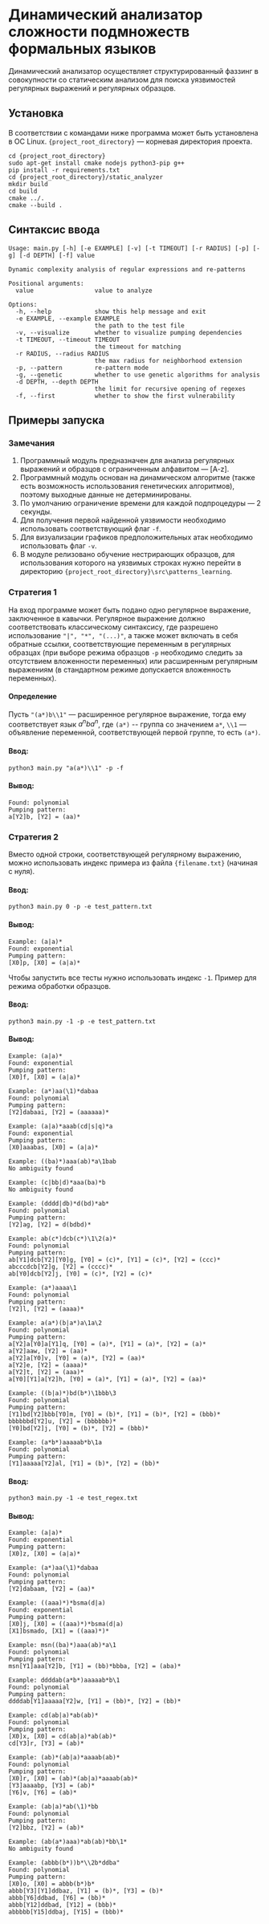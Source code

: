 # Динамический анализатор сложности подмножеств формальных языков

Динамический анализатор осуществляет структурированный фаззинг в совокупности со статическим анализом для поиска уязвимостей регулярных выражений и регулярных образцов.

## Установка
В соответствии с командами ниже программа может быть установлена в ОС Linux.
`{project_root_directory}` — корневая директория проекта.
```
cd {project_root_directory}
sudo apt-get install cmake nodejs python3-pip g++
pip install -r requirements.txt
cd {project_root_directory}/static_analyzer
mkdir build
cd build
cmake ../.
cmake --build .
```

## Синтаксис ввода
```
Usage: main.py [-h] [-e EXAMPLE] [-v] [-t TIMEOUT] [-r RADIUS] [-p] [-g] [-d DEPTH] [-f] value

Dynamic complexity analysis of regular expressions and re-patterns

Positional arguments:
  value                 value to analyze

Options:
  -h, --help            show this help message and exit
  -e EXAMPLE, --example EXAMPLE
                        the path to the test file
  -v, --visualize       whether to visualize pumping dependencies
  -t TIMEOUT, --timeout TIMEOUT
                        the timeout for matching
  -r RADIUS, --radius RADIUS
                        the max radius for neighborhood extension
  -p, --pattern         re-pattern mode
  -g, --genetic         whether to use genetic algorithms for analysis
  -d DEPTH, --depth DEPTH
                        the limit for recursive opening of regexes
  -f, --first           whether to show the first vulnerability
```

## Примеры запуска

### Замечания
1. Программный модуль предназначен для анализа регулярных выражений и образцов с ограниченным алфавитом — [A-z].
2. Программный модуль основан на динамическом алгоритме (также есть возможность использования генетических алгоритмов), поэтому выходные данные не детерминированы.
3. По умолчанию ограничение времени для каждой подпроцедуры — 2 секунды.
4. Для получения первой найденной уязвимости необходимо использовать соответствующий флаг `-f`.
5. Для визуализации графиков предположительных атак необходимо использовать флаг `-v`.
6. В модуле релизовано обучение нестрирающих образцов, для использования которого на уязвимых строках нужно перейти в директорию `{project_root_directory}\src\patterns_learning`.

### Стратегия 1
На вход программе может быть подано одно регулярное выражение, заключенное в кавычки. Регулярное выражение должно соответствовать классическому синтаксису, где разрешено использование `"|", "*", "(...)"`, а также может включать в себя обратные ссылки, соответствующие переменным в регулярных образцах (при выборе режима образцов `-p` необходимо следить за отсутствием вложенности переменных) или расширенным регулярным выражениям (в стандартном режиме допускается вложенность переменных).

#### Определение
Пусть `"(a*)b\\1"` — расширенное регулярное выражение, тогда ему соответствует язык $a^n b a^n$, где `(a*)` -- группа со значением `a*`, `\\1` — объявление переменной, соответствующей первой группе, то есть `(a*)`.

#### Ввод:
```
python3 main.py "a(a*)\\1" -p -f
```
#### Вывод:
```
Found: polynomial
Pumping pattern:
a[Y2]b, [Y2] = (aa)*
```

### Стратегия 2
Вместо одной строки, соответствующей регулярному выражению, можно использовать индекс примера из файла `{filename.txt}` (начиная с нуля).

#### Ввод:
```
python3 main.py 0 -p -e test_pattern.txt
```
#### Вывод:
```
Example: (a|a)*
Found: exponential
Pumping pattern:
[X0]p, [X0] = (a|a)*
```

Чтобы запустить все тесты нужно использовать индекс `-1`. Пример для режима обработки образцов.
#### Ввод:
```
python3 main.py -1 -p -e test_pattern.txt
```
#### Вывод:
```
Example: (a|a)*
Found: exponential
Pumping pattern:
[X0]f, [X0] = (a|a)*

Example: (a*)aa(\1)*dabaa
Found: polynomial
Pumping pattern:
[Y2]dabaai, [Y2] = (aaaaaa)*

Example: (a|a)*aaab(cd|s|q)*a
Found: exponential
Pumping pattern:
[X0]aaabas, [X0] = (a|a)*

Example: ((ba)*)aaa(ab)*a\1bab
No ambiguity found

Example: (c|bb|d)*aaa(ba)*b
No ambiguity found

Example: (dddd|db)*d(bd)*ab*
Found: polynomial
Pumping pattern:
[Y2]ag, [Y2] = d(bdbd)*

Example: ab(c*)dcb(c*)\1\2(a)*
Found: polynomial
Pumping pattern:
ab[Y1]dcb[Y2][Y0]g, [Y0] = (c)*, [Y1] = (c)*, [Y2] = (ccc)*
abcccdcb[Y2]g, [Y2] = (cccc)*
ab[Y0]dcb[Y2]j, [Y0] = (c)*, [Y2] = (c)*

Example: (a*)aaaa\1
Found: polynomial
Pumping pattern:
[Y2]l, [Y2] = (aaaa)*

Example: a(a*)(b|a*)a\1a\2
Found: polynomial
Pumping pattern:
a[Y2]a[Y0]a[Y1]q, [Y0] = (a)*, [Y1] = (a)*, [Y2] = (a)*
a[Y2]aaw, [Y2] = (aa)*
a[Y2]a[Y0]v, [Y0] = (a)*, [Y2] = (aa)*
a[Y2]e, [Y2] = (aaaa)*
a[Y2]t, [Y2] = (aaa)*
a[Y0][Y1]a[Y2]h, [Y0] = (a)*, [Y1] = (a)*, [Y2] = (aa)*

Example: ((b|a)*)bd(b*)\1bbb\3
Found: polynomial
Pumping pattern:
[Y1]bd[Y2]bbb[Y0]m, [Y0] = (b)*, [Y1] = (b)*, [Y2] = (bbb)*
bbbbbbd[Y2]u, [Y2] = (bbbbbb)*
[Y0]bd[Y2]j, [Y0] = (b)*, [Y2] = (bbb)*

Example: (a*b*)aaaaab*b\1a
Found: polynomial
Pumping pattern:
[Y1]aaaaa[Y2]al, [Y1] = (b)*, [Y2] = (bb)*
```
#### Ввод:
```
python3 main.py -1 -e test_regex.txt
```
#### Вывод:
```
Example: (a|a)*
Found: exponential
Pumping pattern:
[X0]z, [X0] = (a|a)*

Example: (a*)aa(\1)*dabaa
Found: polynomial
Pumping pattern:
[Y2]dabaam, [Y2] = (aa)*

Example: ((aaa)*)*bsma(d|a)
Found: exponential
Pumping pattern:
[X0]j, [X0] = ((aaa)*)*bsma(d|a)
[X1]bsmado, [X1] = ((aaa)*)*

Example: msn((ba)*)aaa(ab)*a\1
Found: polynomial
Pumping pattern:
msn[Y1]aaa[Y2]b, [Y1] = (bb)*bbba, [Y2] = (aba)*

Example: ddddab(a*b*)aaaaab*b\1
Found: polynomial
Pumping pattern:
ddddab[Y1]aaaaa[Y2]w, [Y1] = (bb)*, [Y2] = (bb)*

Example: cd(ab|a)*ab(ab)*
Found: polynomial
Pumping pattern:
[X0]x, [X0] = cd(ab|a)*ab(ab)*
cd[Y3]r, [Y3] = (ab)*

Example: (ab)*(ab|a)*aaaab(ab)*
Found: polynomial
Pumping pattern:
[X0]r, [X0] = (ab)*(ab|a)*aaaab(ab)*
[Y3]aaaabp, [Y3] = (ab)*
[Y6]v, [Y6] = (ab)*

Example: (ab|a)*ab(\1)*bb
Found: polynomial
Pumping pattern:
[Y2]bbz, [Y2] = (ab)*

Example: (ab(a*)aaa)*ab(ab)*bb\1*
No ambiguity found

Example: (abbb(b*))b*\\2b*ddba"
Found: polynomial
Pumping pattern:
[X0]o, [X0] = abbb(b*)b*
abbb[Y3][Y1]ddbaz, [Y1] = (b)*, [Y3] = (b)*
abbb[Y6]ddbad, [Y6] = (bb)*
abbb[Y12]ddbad, [Y12] = (bbb)*
abbbbb[Y15]ddbaj, [Y15] = (bbb)*
```
